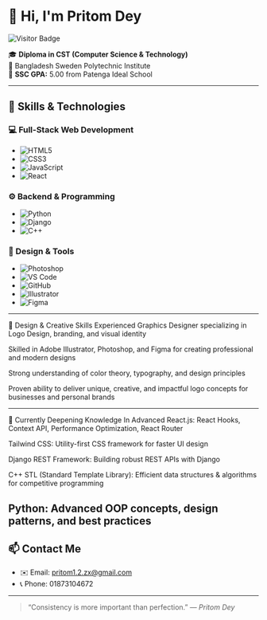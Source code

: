 # 👋 Hi, I'm Pritom Dey

![Visitor Badge](https://visitor-badge.glitch.me/badge?page_id=pritomdey.pritomdey)

🎓 **Diploma in CST (Computer Science & Technology)**  
🏫 Bangladesh Sweden Polytechnic Institute  
🎯 **SSC GPA:** 5.00 from Patenga Ideal School

---

## 🚀 Skills & Technologies

### 💻 Full-Stack Web Development
- ![HTML5](https://img.shields.io/badge/HTML5-E34F26?style=for-the-badge&logo=html5&logoColor=white)
- ![CSS3](https://img.shields.io/badge/CSS3-1572B6?style=for-the-badge&logo=css3&logoColor=white)
- ![JavaScript](https://img.shields.io/badge/JavaScript-F7DF1E?style=for-the-badge&logo=javascript&logoColor=black)
- ![React](https://img.shields.io/badge/React-61DAFB?style=for-the-badge&logo=react&logoColor=black)

### ⚙️ Backend & Programming
- ![Python](https://img.shields.io/badge/Python-3776AB?style=for-the-badge&logo=python&logoColor=white)
- ![Django](https://img.shields.io/badge/Django-092E20?style=for-the-badge&logo=django&logoColor=white)
- ![C++](https://img.shields.io/badge/C++-00599C?style=for-the-badge&logo=c%2B%2B&logoColor=white)

### 🎨 Design & Tools
- ![Photoshop](https://img.shields.io/badge/Photoshop-31A8FF?style=for-the-badge&logo=adobephotoshop&logoColor=white)
- ![VS Code](https://img.shields.io/badge/VS%20Code-007ACC?style=for-the-badge&logo=visual-studio-code&logoColor=white)
- ![GitHub](https://img.shields.io/badge/GitHub-181717?style=for-the-badge&logo=github&logoColor=white)
- ![Illustrator](https://img.shields.io/badge/Illustrator-FF9A00?style=for-the-badge&logo=adobeillustrator&logoColor=white)
- ![Figma](https://img.shields.io/badge/Figma-F24E1E?style=for-the-badge&logo=figma&logoColor=white)



---
🎨 Design & Creative Skills
Experienced Graphics Designer specializing in Logo Design, branding, and visual identity

Skilled in Adobe Illustrator, Photoshop, and Figma for creating professional and modern designs

Strong understanding of color theory, typography, and design principles

Proven ability to deliver unique, creative, and impactful logo concepts for businesses and personal brands

---




🌱 Currently Deepening Knowledge In
Advanced React.js: React Hooks, Context API, Performance Optimization, React Router

Tailwind CSS: Utility-first CSS framework for faster UI design

Django REST Framework: Building robust REST APIs with Django

C++ STL (Standard Template Library): Efficient data structures & algorithms for competitive programming

Python: Advanced OOP concepts, design patterns, and best practices
---

## 📫 Contact Me

- ✉️ Email: pritom1.2.zx@gmail.com
- 📞 Phone: 01873104672


---

> “Consistency is more important than perfection.” — *Pritom Dey*

